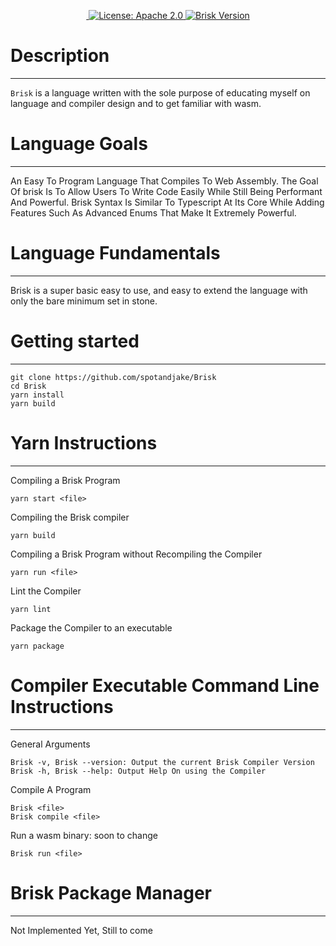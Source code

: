 <p align="center">
  <a href="https://github.com/spotandjake/Brisk">
    <img src="https://img.shields.io/github/repo-size/spotandjake/Brisk?color=%2350E6FF" alt="">
  </a>
  <a href="https://choosealicense.com/licenses/apache-2.0//">
    <img src="https://img.shields.io/github/license/spotandjake/Brisk?color=%2350E6FF&style=flat-square" alt="License: Apache 2.0">
  </a>
  <a href="https://github.com/spotandjake/Brisk">
    <img alt="Brisk Version" src="https://img.shields.io/github/package-json/v/spotandjake/Brisk?color=%2350E6FF&style=flat-square">
  </a>
</p>

# Description
***

`Brisk` is a language written with the sole purpose of educating myself on language and compiler design and to get familiar with wasm.
# Language Goals
***

An Easy To Program Language That Compiles To Web Assembly. The Goal Of brisk Is To Allow Users To Write Code Easily While Still Being Performant And Powerful. Brisk Syntax Is Similar To Typescript At Its Core While Adding Features Such As Advanced Enums That Make It Extremely Powerful.
# Language Fundamentals
***

Brisk is a super basic easy to use, and easy to extend the language with only the bare minimum set in stone.

# Getting started
***

```
git clone https://github.com/spotandjake/Brisk
cd Brisk
yarn install
yarn build
```
# Yarn Instructions
***
Compiling a Brisk Program
```
yarn start <file>
```
Compiling the Brisk compiler
```
yarn build
```
Compiling a Brisk Program without Recompiling the Compiler
```
yarn run <file>
```
Lint the Compiler
```
yarn lint
```
Package the Compiler to an executable
```
yarn package
```

# Compiler Executable Command Line Instructions
***

General Arguments
```
Brisk -v, Brisk --version: Output the current Brisk Compiler Version
Brisk -h, Brisk --help: Output Help On using the Compiler
```
Compile A Program
```
Brisk <file>
Brisk compile <file>
```
Run a wasm binary: soon to change
```
Brisk run <file>
```
# Brisk Package Manager
***

Not Implemented Yet, Still to come
